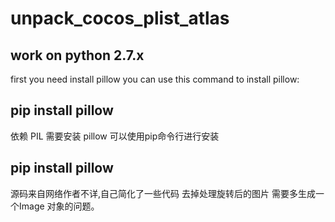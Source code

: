 # unpack_cocos_plist_atlas
## work on python 2.7.x
first you need install pillow
you can use this command to install pillow:

## pip install pillow

依赖 PIL 需要安装 pillow
可以使用pip命令行进行安装
## pip install pillow

源码来自网络作者不详,自己简化了一些代码 去掉处理旋转后的图片 需要多生成一个Image 对象的问题。
